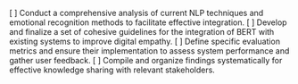 [ ] Conduct a comprehensive analysis of current NLP techniques and emotional recognition methods to facilitate effective integration.
[ ] Develop and finalize a set of cohesive guidelines for the integration of BERT with existing systems to improve digital empathy.
[ ] Define specific evaluation metrics and ensure their implementation to assess system performance and gather user feedback.
[ ] Compile and organize findings systematically for effective knowledge sharing with relevant stakeholders.